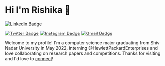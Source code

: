 # Hi I'm Rishika 👋
[![Linkedin Badge](https://img.shields.io/badge/-rishikadwarak-blue?style=flat&logo=Linkedin&logoColor=white&link=https://www.linkedin.com/in/rishika-dwarak/)](https://www.linkedin.com/in/rishika-dwarak/)
<!-- [![Medium Badge](https://img.shields.io/badge/-@__jessicalim-000000?style=flat&labelColor=000000&logo=Medium&link=https://medium.com/@_jessicalim)](https://medium.com/@_jessicalim)
[![Website Badge](https://img.shields.io/badge/-jessicalim.me-47CCCC?style=flat&logo=Google-Chrome&logoColor=white&link=https://jessicalim.me)](https://jessicalim.me) -->
[![Twitter Badge](https://img.shields.io/badge/-@RishikaDwarak-1ca0f1?style=flat&labelColor=1ca0f1&logo=twitter&logoColor=white&link=https://twitter.com/RishikaDwarak)](https://twitter.com/RishikaDwarak)
[![Instagram Badge](https://img.shields.io/badge/-@rishika.dwarak-purple?style=flat&logo=instagram&logoColor=white&link=https://instagram.com/rishika.dwarak/)](https://instagram.com/rishika.dwarak)
[![Gmail Badge](https://img.shields.io/badge/-rishikatd-c14438?style=flat&logo=Gmail&logoColor=white&link=mailto:rishikatd@gmail.com)](mailto:rishikatd@gmail.com)

Welcome to my profile! I'm a computer science major graduating from Shiv Nadar University in May 2022, interning @HewlettPackardEnterprises and love collaborating on research papers and competitions. Thanks for visiting and I'd love to [connect](https://www.linkedin.com/in/rishika-dwarak/)!

<!-- I'm a student interning @HewlettPackardEnterprises, an aspiring data scientist, part-time coder and full-time adventure seeker. Thanks for visiting and I'd love to [connect](https://www.linkedin.com/in/rishika-dwarak/)! -->

<!--
**rishikadwarak/rishikadwarak** is a ✨ _special_ ✨ repository because its `README.md` (this file) appears on your GitHub profile.

Here are some ideas to get you started:

- 🔭 I’m currently working on ...
- 🌱 I’m currently learning ...
- 👯 I’m looking to collaborate on ...
- 🤔 I’m looking for help with ...
- 💬 Ask me about ...
- 📫 How to reach me: ...
- 😄 Pronouns: ...
- ⚡ Fun fact: ...
-->

